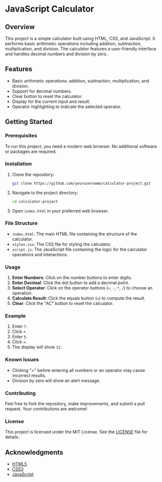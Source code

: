 # JavaScript Calculator

## Overview

This project is a simple calculator built using HTML, CSS, and JavaScript. It performs basic arithmetic operations including addition, subtraction, multiplication, and division. The calculator features a user-friendly interface and handles decimal numbers and division by zero.

## Features

- Basic arithmetic operations: addition, subtraction, multiplication, and division.
- Support for decimal numbers.
- Clear button to reset the calculator.
- Display for the current input and result.
- Operator highlighting to indicate the selected operator.

## Getting Started

### Prerequisites

To run this project, you need a modern web browser. No additional software or packages are required.

### Installation

1. Clone the repository:

    ```bash
    git clone https://github.com/yourusername/calculator-project.git
    ```

2. Navigate to the project directory:

    ```bash
    cd calculator-project
    ```

3. Open `index.html` in your preferred web browser.

### File Structure

- `index.html`: The main HTML file containing the structure of the calculator.
- `styles.css`: The CSS file for styling the calculator.
- `script.js`: The JavaScript file containing the logic for the calculator operations and interactions.

### Usage

1. **Enter Numbers**: Click on the number buttons to enter digits.
2. **Enter Decimal**: Click the dot button to add a decimal point.
3. **Select Operator**: Click on the operator buttons (`+`, `-`, `*`, `/`) to choose an operation.
4. **Calculate Result**: Click the equals button (`=`) to compute the result.
5. **Clear**: Click the "AC" button to reset the calculator.

### Example

1. Enter `7`.
2. Click `+`.
3. Enter `5`.
4. Click `=`.
5. The display will show `12`.

### Known Issues

- Clicking "=" before entering all numbers or an operator may cause incorrect results.
- Division by zero will show an alert message.

### Contributing

Feel free to fork the repository, make improvements, and submit a pull request. Your contributions are welcome!

### License

This project is licensed under the MIT License. See the [LICENSE](LICENSE) file for details.

## Acknowledgments

- [HTML5](https://developer.mozilla.org/en-US/docs/Web/HTML)
- [CSS3](https://developer.mozilla.org/en-US/docs/Web/CSS)
- [JavaScript](https://developer.mozilla.org/en-US/docs/Web/JavaScript)

